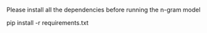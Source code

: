 Please install all the dependencies before running the n-gram model

pip install -r requirements.txt